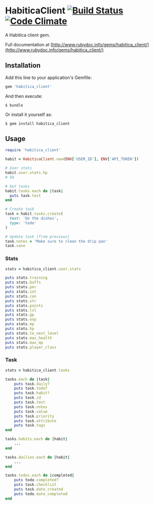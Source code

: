 HabiticaClient [![Build Status](https://travis-ci.org/steeeve/habitica_client.svg?branch=master)](https://travis-ci.org/steeeve/habitica_client) [![Code Climate](https://codeclimate.com/github/steeeve/habitica_client/badges/gpa.svg)](https://codeclimate.com/github/steeeve/habitica_client)
==============

A Habitica client gem.

Full documentation at [http://www.rubydoc.info/gems/habitica_client/](http://www.rubydoc.info/gems/habitica_client/)

Installation
------------

Add this line to your application's Gemfile:

```ruby
gem 'habitica_client'
```

And then execute:

    $ bundle

Or install it yourself as:

    $ gem install habitica_client

Usage
-----

```ruby
require 'habitica_client'

habit = HabiticaClient.new(ENV['USER_ID'], ENV['API_TOKEN'])

# User stats
habit.user.stats.hp
# 50

# Get tasks
habit.tasks.each do |task|
  puts task.text
end

# Create task
task = habit.tasks.create(
  text: 'Do the dishes',
  type: 'todo'
)

# Update task (from previous)
task.notes = 'Make sure to clean the drip pan'
task.save
```

### Stats
```ruby
stats = habitica_client.user.stats

puts stats.training
puts stats.buffs
puts stats.per
puts stats.int
puts stats.con
puts stats.str
puts stats.points
puts stats.lvl
puts stats.gp
puts stats.exp
puts stats.mp
puts stats.hp
puts stats.to_next_level
puts stats.max_health
puts stats.max_mp
puts stats.player_class
```

### Task
```ruby
stats = habitica_client.tasks

tasks.each do |task|
    puts task.daily?
    puts task.todo?
    puts task.habit?
    puts task.id
    puts task.text
    puts task.notes
    puts task.value
    puts task.priority
    puts task.attribute
    puts task.tags
end

tasks.habits.each do |habit|
    ...
end

tasks.dailies.each do |habit|
    ...
end

tasks.todos.each do |completed|
    puts todo.completed?
    puts task.checklist
    puts task.date_created
    puts todo.date_completed
end
```
